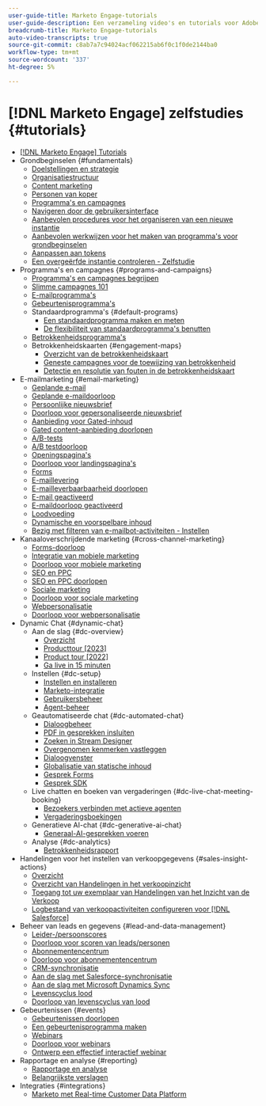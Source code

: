 ```yaml
---
user-guide-title: Marketo Engage-tutorials
user-guide-description: Een verzameling video's en tutorials voor Adobe Marketo Engage.
breadcrumb-title: Marketo Engage-tutorials
auto-video-transcripts: true
source-git-commit: c8ab7a7c94024acf062215ab6f0c1f0de2144ba0
workflow-type: tm+mt
source-wordcount: '337'
ht-degree: 5%

---
```



# [!DNL Marketo Engage] zelfstudies {#tutorials}

+ [[!DNL Marketo Engage] Tutorials](/help/_marketo-main/overview.md)
+ Grondbeginselen {#fundamentals}
   + [Doelstellingen en strategie](/help/fundamentals/goals-and-strategy-learn.md)
   + [Organisatiestructuur](/help/fundamentals/organizational-structure-learn.md)
   + [Content marketing](/help/fundamentals/content-marketing-learn.md)
   + [Personen van koper](/help/fundamentals/buyer-personas-learn.md)
   + [Programma&#39;s en campagnes](/help/fundamentals/programs-and-campaigns.md)
   + [Navigeren door de gebruikersinterface](/help/fundamentals/ui-navigation.md)
   + [Aanbevolen procedures voor het organiseren van een nieuwe instantie](/help/fundamentals/best-practices-to-organize-a-new-instance.md)
   + [Aanbevolen werkwijzen voor het maken van programma&#39;s voor grondbeginselen](/help/fundamentals/best-practices-for-creating-foundational-programs.md)
   + [Aanpassen aan tokens](/help/personalization/personalize-with-tokens.md)
   + [Een overgeërfde instantie controleren - Zelfstudie](https://experienceleague.adobe.com/docs/marketo-learn/auditing-an-inherited-instance/overview.html)
+ Programma&#39;s en campagnes {#programs-and-campaigns}
   + [Programma&#39;s en campagnes begrijpen](/help/programs/understanding-programs-and-campaigns.md)
   + [Slimme campagnes 101](/help/campaigns/smart-campaigns-101.md)
   + [E-mailprogramma&#39;s](/help/programs/email-programs.md)
   + [Gebeurtenisprogramma&#39;s](/help/programs/event-programs.md)
   + Standaardprogramma&#39;s {#default-programs}
      + [Een standaardprogramma maken en meten](/help/programs/create-and-measure-default-programs.md)
      + [De flexibiliteit van standaardprogramma&#39;s benutten](/help/programs/leverage-the-flexibility-of-default-programs.md)
   + [Betrokkenheidsprogramma&#39;s](/help/programs/engagement-programs.md)
   + Betrokkenheidskaarten {#engagement-maps}
      + [Overzicht van de betrokkenheidskaart](/help/engagement-maps/engagement-map-overview.md)
      + [Geneste campagnes voor de toewijzing van betrokkenheid](/help/engagement-maps/engagement-map-nested-campaign.md)
      + [Detectie en resolutie van fouten in de betrokkenheidskaart](/help/engagement-maps/engagement-map-error-detection-and-resolution.md)
+ E-mailmarketing {#email-marketing}
   + [Geplande e-mail](/help/email-marketing/scheduled-email-learn.md)
   + [Geplande e-maildoorloop](/help/email-marketing/scheduled-email-watch.md)
   + [Persoonlijke nieuwsbrief](/help/email-marketing/personalized-newsletter-learn.md)
   + [Doorloop voor gepersonaliseerde nieuwsbrief](/help/email-marketing/personalized-newsletter-watch.md)
   + [Aanbieding voor Gated-inhoud](/help/email-marketing/gated-content-offer-learn.md)
   + [Gated content-aanbieding doorlopen](/help/email-marketing/gated-content-offer-watch.md)
   + [A/B-tests](/help/email-marketing/ab-testing-learn.md)
   + [A/B testdoorloop](/help/email-marketing/ab-testing-watch.md)
   + [Openingspagina&#39;s](/help/email-marketing/landing-pages-learn.md)
   + [Doorloop voor landingspagina&#39;s](/help/email-marketing/landing-pages-watch.md)
   + [Forms](/help/email-marketing/forms-learn.md)
   + [E-maillevering](/help/email-marketing/email-deliverability-learn.md)
   + [E-mailleverbaarbaarheid doorlopen](/help/email-marketing/email-deliverability-watch.md)
   + [E-mail geactiveerd](/help/email-marketing/triggered-email-learn.md)
   + [E-maildoorloop geactiveerd](/help/email-marketing/triggered-email-watch.md)
   + [Loodvoeding](/help/email-marketing/lead-nuturing-learn.md)
   + [Dynamische en voorspelbare inhoud](/help/email-marketing/dynamic-and-predictive-content-learn.md)
   + [Bezig met filteren van e-mailbot-activiteiten - Instellen](/help/filtering-email-bot-activities/setup.md)
+ Kanaaloverschrijdende marketing {#cross-channel-marketing}
   + [Forms-doorloop](/help/email-marketing/forms-watch.md)
   + [Integratie van mobiele marketing](/help/cross-channel-marketing/mobile-marketing-learn.md)
   + [Doorloop voor mobiele marketing](/help/cross-channel-marketing/mobile-marketing-watch.md)
   + [SEO en PPC](/help/cross-channel-marketing/seo-and-ppc-learn.md)
   + [SEO en PPC doorlopen](/help/cross-channel-marketing/seo-and-ppc-watch.md)
   + [Sociale marketing](/help/cross-channel-marketing/social-marketing-learn.md)
   + [Doorloop voor sociale marketing](/help/cross-channel-marketing/social-marketing-watch.md)
   + [Webpersonalisatie](/help/cross-channel-marketing/web-personalization-learn.md)
   + [Doorloop voor webpersonalisatie](/help/cross-channel-marketing/web-personalization-watch.md)
+ Dynamic Chat {#dynamic-chat}
   + Aan de slag {#dc-overview}
      + [Overzicht](/help/dynamic-chat/dynamic-chat-overview.md)
      + [Producttour [2023]](/help/dynamic-chat/product-tour.md)
      + [Product tour [2022]](/help/dynamic-chat/product-tour-2022.md)
      + [Ga live in 15 minuten](/help/dynamic-chat/go-live-in-15-minutes.md)
   + Instellen {#dc-setup}
      + [Instellen en installeren](/help/dynamic-chat/setup.md)
      + [Marketo-integratie](/help/dynamic-chat/marketo-integration.md)
      + [Gebruikersbeheer](/help/dynamic-chat/user-management.md)
      + [Agent-beheer](/help/dynamic-chat/agent-management.md)
   + Geautomatiseerde chat {#dc-automated-chat}
      + [Dialoogbeheer](/help/dynamic-chat/dialogue-management.md)
      + [PDF in gesprekken insluiten](/help/dynamic-chat/document-cloud-integration.md)
      + [Zoeken in Stream Designer](/help/dynamic-chat/search-in-stream-designer.md)
      + [Overgenomen kenmerken vastleggen](/help/dynamic-chat/capture-inferred-attributes.md)
      + [Dialoogvenster](/help/dynamic-chat/dialogue-preview.md)
      + [Globalisatie van statische inhoud](/help/dynamic-chat/globalization-of-static-content.md)
      + [Gesprek Forms](/help/dynamic-chat/conversational-forms.md)
      + [Gesprek SDK](/help/dynamic-chat/conversations-sdk.md)
   + Live chatten en boeken van vergaderingen {#dc-live-chat-meeting-booking}
      + [Bezoekers verbinden met actieve agenten](/help/dynamic-chat/connect-visitors-to-live-agents.md)
      + [Vergaderingsboekingen](/help/dynamic-chat/meeting-booking.md)
   + Generatieve AI-chat {#dc-generative-ai-chat}
      + [Generaal-AI-gesprekken voeren](/help/dynamic-chat/gen-ai-features.md)
   + Analyse {#dc-analytics}
      + [Betrokkenheidsrapport](/help/dynamic-chat/engagement-report.md)
+ Handelingen voor het instellen van verkoopgegevens {#sales-insight-actions}
   + [Overzicht](/help/sales-insight-actions/overview.md)
   + [Overzicht van Handelingen in het verkoopinzicht](/help/sales-insight-actions/sales-insight-actions-overview.md)
   + [Toegang tot uw exemplaar van Handelingen van het Inzicht van de Verkoop](/help/sales-insight-actions/accessing-your-sales-insight-actions-instance.md)
   + [Logbestand van verkoopactiviteiten configureren voor [!DNL Salesforce]](/help/sales-insight-actions/configure-sales-activity-logging-to-salesforce.md)
+ Beheer van leads en gegevens {#lead-and-data-management}
   + [Leider-/persoonscores](/help/lead-and-data-management/lead-scoring-learn.md)
   + [Doorloop voor scoren van leads/personen](/help/lead-and-data-management/lead-scoring-watch.md)
   + [Abonnementencentrum](/help/lead-and-data-management/subscription-center-learn.md)
   + [Doorloop voor abonnementencentrum](/help/lead-and-data-management/subscription-center-watch.md)
   + [CRM-synchronisatie](/help/lead-and-data-management/crm-sync-learn.md)
   + [Aan de slag met Salesforce-synchronisatie](/help/integrations/salesforce-sync-setup.md)
   + [Aan de slag met Microsoft Dynamics Sync](/help/integrations/microsoft-dynamics-sync-setup.md)
   + [Levenscyclus lood](/help/lead-and-data-management/lead-lifecycle-learn.md)
   + [Doorloop van levenscyclus van lood](/help/lead-and-data-management/lead-lifecycle-watch.md)
+ Gebeurtenissen {#events}
   + [Gebeurtenissen doorlopen](/help/events/events-watch.md)
   + [Een gebeurtenisprogramma maken](/help/events/events-learn.md)
   + [Webinars](/help/events/webinar-learn.md)
   + [Doorloop voor webinars](/help/events/webinar-watch.md)
   + [Ontwerp een effectief interactief webinar](/help/events/design-an-effective-interactive-webinar.md)
+ Rapportage en analyse {#reporting}
   + [Rapportage en analyse](/help/reporting/reporting-and-analytics.md)
   + [Belangrijkste verslagen](/help/reporting/key-reports.md)
+ Integraties {#integrations}
   + [Marketo met Real-time Customer Data Platform](https://experienceleague.adobe.com/docs/platform-learn/tutorials/sources/ingest-data-from-marketo.html)
